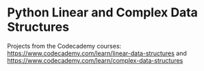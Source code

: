 # Python Linear and Complex Data Structures

Projects from the Codecademy courses: https://www.codecademy.com/learn/linear-data-structures and https://www.codecademy.com/learn/complex-data-structures
